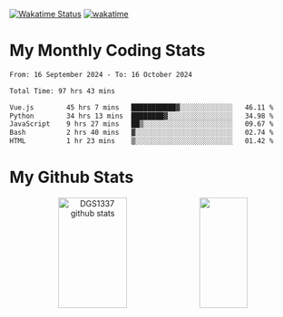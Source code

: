 [![Wakatime Status](https://github.com/noopurphalak/noopurphalak/workflows/wakatime-status-update/badge.svg)](https://github.com/noopurphalak/noopurphalak/actions/workflows/main.yml)
[![wakatime](https://wakatime.com/badge/user/80ace140-ef40-4fdd-b8ed-f3be3d2e1aea.svg)](https://wakatime.com/@80ace140-ef40-4fdd-b8ed-f3be3d2e1aea)

# My Monthly Coding Stats

<!--START_SECTION:waka-->

```txt
From: 16 September 2024 - To: 16 October 2024

Total Time: 97 hrs 43 mins

Vue.js        45 hrs 7 mins   ███████████▓░░░░░░░░░░░░░   46.11 %
Python        34 hrs 13 mins  ████████▓░░░░░░░░░░░░░░░░   34.98 %
JavaScript    9 hrs 27 mins   ██▒░░░░░░░░░░░░░░░░░░░░░░   09.67 %
Bash          2 hrs 40 mins   ▓░░░░░░░░░░░░░░░░░░░░░░░░   02.74 %
HTML          1 hr 23 mins    ▒░░░░░░░░░░░░░░░░░░░░░░░░   01.42 %
```

<!--END_SECTION:waka-->

# My Github Stats
<div style="text-align: center;">
  <img width="49%" height="195px" src="https://github-readme-stats-sigma-five.vercel.app/api?username=noopurphalak&show_icons=true&count_private=true&hide_border=true&title_color=ecf2f8&icon_color=0d1117&text_color=FFFFFF&bg_color=0d1117" alt="DGS1337 github stats" />
  <img width="41%" height="195px" src="https://github-readme-stats-sigma-five.vercel.app/api/top-langs/?username=noopurphalak&layout=compact&hide_border=true&title_color=ecf2f8&text_color=FFFFFF&bg_color=0d1117" />
</div>
